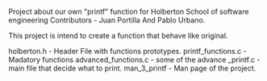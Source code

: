 Project about our own "printf" function for Holberton School of software engineering Contributors - Juan Portilla And Pablo Urbano.

This project is intend to create a function that behave like original.

holberton.h - Header File with functions prototypes.
printf_functions.c - Madatory functions
advanced_functions.c - some of the advance
_printf.c - main file that decide what to print.
man_3_printf - Man page of the project.

 